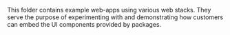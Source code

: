 This folder contains example web-apps using various web stacks. They serve the purpose of experimenting with and demonstrating how customers can embed the UI components provided by packages.
